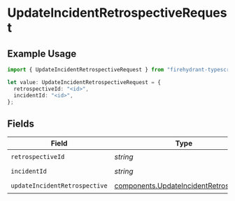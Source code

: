 # UpdateIncidentRetrospectiveRequest

## Example Usage

```typescript
import { UpdateIncidentRetrospectiveRequest } from "firehydrant-typescript-sdk/models/operations";

let value: UpdateIncidentRetrospectiveRequest = {
  retrospectiveId: "<id>",
  incidentId: "<id>",
};
```

## Fields

| Field                                                                                            | Type                                                                                             | Required                                                                                         | Description                                                                                      |
| ------------------------------------------------------------------------------------------------ | ------------------------------------------------------------------------------------------------ | ------------------------------------------------------------------------------------------------ | ------------------------------------------------------------------------------------------------ |
| `retrospectiveId`                                                                                | *string*                                                                                         | :heavy_check_mark:                                                                               | N/A                                                                                              |
| `incidentId`                                                                                     | *string*                                                                                         | :heavy_check_mark:                                                                               | N/A                                                                                              |
| `updateIncidentRetrospective`                                                                    | [components.UpdateIncidentRetrospective](../../models/components/updateincidentretrospective.md) | :heavy_check_mark:                                                                               | N/A                                                                                              |